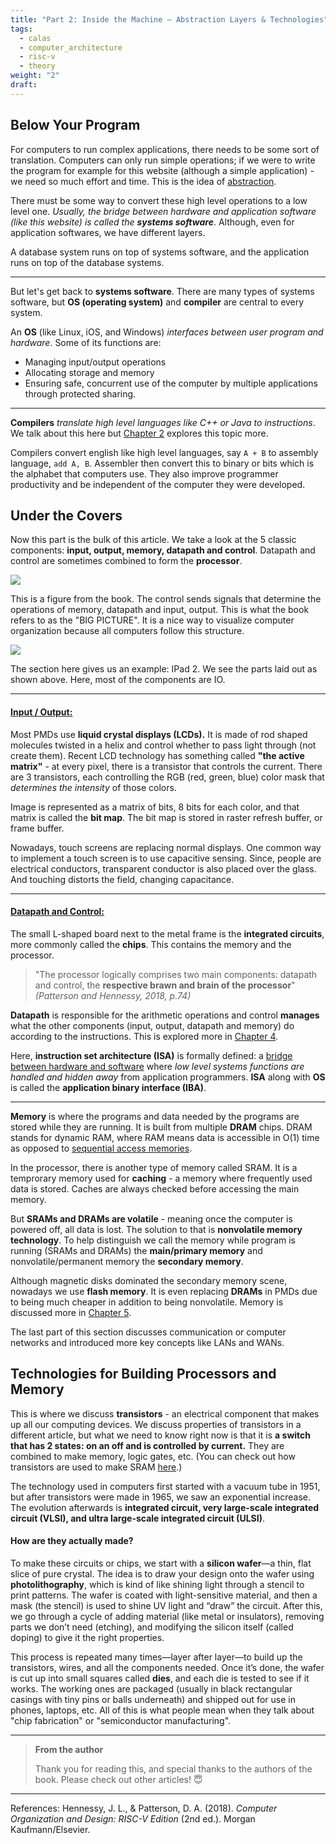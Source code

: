 ```yaml
---
title: "Part 2: Inside the Machine – Abstraction Layers & Technologies"
tags:
  - calas
  - computer_architecture
  - risc-v
  - theory
weight: "2"
draft:
---
```


## Below Your Program

For computers to run complex applications, there needs to be some sort of translation. Computers can only run simple operations; if we were to write the program for example for this website (although a simple application) - we need so much effort and time. This is the idea of [abstraction](/posts/computer-organization/notes/patterson--hennessy-2020/part-1abstraction/).

There must be some way to convert these high level operations to a low level one. *Usually, the bridge between hardware and application software (like this website) is called the **systems software***. Although, even for application softwares, we have different layers.

A database system runs on top of systems software, and the application runs on top of the database systems.

___

But let's get back to **systems software**. There are many types of systems software, but **OS (operating system)** and **compiler** are central to every system.

An **OS** (like Linux, iOS, and Windows) *interfaces between user program and hardware*. Some of its functions are:
- Managing input/output operations
- Allocating storage and memory
- Ensuring safe, concurrent use of the computer by multiple applications through protected sharing.

___

**Compilers** *translate high level languages like C++ or Java to instructions*. We talk about this here but [Chapter 2](/posts/computer-organization/notes/patterson--hennessy-2020/postspostscomputer-organizationnotespatterson--hennessy-2020chapter-2index/) explores this topic more.

Compilers convert english like high level languages, say `A + B` to assembly language, `add A, B`. Assembler then convert this to binary or bits which is the alphabet that computers use. They also improve programmer productivity and be independent of the computer they were developed. 

## Under the Covers

Now this part is the bulk of this article. We take a look at the 5 classic components: **input, output, memory, datapath and control**. Datapath and control are sometimes combined to form the **processor**.

![](/images/Pasted%20image%2020250605105713.png)


This is a figure from the book. The control sends signals that determine the operations of memory, datapath and input, output. This is what the book refers to as the "BIG PICTURE". It is a nice way to visualize computer organization because all computers follow this structure.

![](/images/Pasted%20image%2020250605171309.png)

The section here gives us an example: IPad 2. We see the parts laid out as shown above. Here, most of the components are IO. 

___
#### <u>Input / Output: </u>

Most PMDs use **liquid crystal displays (LCDs).** It is made of rod shaped molecules twisted in a helix and control whether to pass light through (not create them). Recent LCD technology has something called **"the active matrix"** - at every pixel, there is a transistor that controls the current. There are 3 transistors, each controlling the RGB (red, green, blue) color mask that *determines the intensity* of those colors.

Image is represented as a matrix of bits, 8 bits for each color, and that matrix is called the **bit map**. The bit map is stored in raster refresh buffer, or frame buffer.  

Nowadays, touch screens are replacing normal displays. One common way to implement a touch screen is to use capacitive sensing. Since, people are electrical conductors, transparent conductor is also placed over the glass. And touching distorts the field, changing capacitance. 

___
#### <u>Datapath and Control:</u>

The small L-shaped board next to the metal frame is the **integrated circuits**, more commonly called the **chips**. This contains the memory and the processor.

>"The processor logically comprises two main components: datapath and control, the **respective brawn and brain of the processor**" *(Patterson and Hennessy, 2018, p.74)*

**Datapath** is responsible for the arithmetic operations and control **manages** what the other components (input, output, datapath and memory) do according to the instructions. This is explored more in [Chapter 4](/posts/computer-organization/notes/patterson--hennessy-2020/postspostscomputer-organizationnotespatterson--hennessy-2020chapter-4index/).

Here, **instruction set architecture (ISA)** is formally defined: a <u>bridge between hardware and software</u> where *low level systems functions are handled and hidden away* from application programmers. **ISA** along with **OS** is called the **application binary interface (IBA)**.

___

**Memory** is where the programs and data needed by the programs are stored while they are running. It is built from multiple **DRAM** chips. DRAM stands for dynamic RAM, where RAM means data is accessible in O(1) time as opposed to [sequential access memories](/posts/computer-organization/notes/patterson--hennessy-2020/sequential-access-memories/).

In the processor, there is another type of memory called SRAM. It is a temprorary memory used for **caching** - a memory where frequently used data is stored. Caches are always checked before accessing the main memory.

But **SRAMs and DRAMs are volatile** - meaning once the computer is powered off, all data is lost. The solution to that is **nonvolatile memory technology**. To help distinguish we call the memory while program is running (SRAMs and DRAMs) the **main/primary memory** and nonvolatile/permanent memory the **secondary memory**.

Although magnetic disks dominated the secondary memory scene, nowadays we use **flash memory**. It is even replacing **DRAMs** in PMDs due to being much cheaper in addition to being nonvolatile. Memory is discussed more in [Chapter 5](/posts/computer-organization/notes/patterson--hennessy-2020/postspostscomputer-organizationnotespatterson--hennessy-2020chapter-5index/).

The last part of this section discusses communication or computer networks and introduced more key concepts like LANs and WANs.
## Technologies for Building Processors and Memory

This is where we discuss **transistors** - an electrical component that makes up all our computing devices. We discuss properties of transistors in a different article, but what we need to know right now is that it is **a switch that has 2 states: on an off and is controlled by current.** They are combined to make memory, logic gates, etc. (You can check out how transistors are used to make SRAM [here](/posts/computer-organization/notes/patterson--hennessy-2020/bistable-flip-flop/).)

The technology used in computers first started with a vacuum tube in 1951, but after transistors were made in 1965, we saw an exponential increase. The evolution afterwards is **integrated circuit, very large-scale integrated circuit (VLSI), and ultra large-scale integrated circuit (ULSI)**.

#### How are they actually made?

To make these circuits or chips, we start with a **silicon wafer**—a thin, flat slice of pure crystal. The idea is to draw your design onto the wafer using **photolithography**, which is kind of like shining light through a stencil to print patterns. The wafer is coated with light-sensitive material, and then a mask (the stencil) is used to shine UV light and “draw” the circuit. After this, we go through a cycle of adding material (like metal or insulators), removing parts we don’t need (etching), and modifying the silicon itself (called doping) to give it the right properties.

This process is repeated many times—layer after layer—to build up the transistors, wires, and all the components needed. Once it’s done, the wafer is cut up into small squares called **dies**, and each die is tested to see if it works. The working ones are packaged (usually in black rectangular casings with tiny pins or balls underneath) and shipped out for use in phones, laptops, etc. All of this is what people mean when they talk about "chip fabrication" or "semiconductor manufacturing".

___

> **From the author**
> 
> Thank you for reading this, and special thanks to the authors of the book. Please check out other articles! 😇


___
References:
Hennessy, J. L., & Patterson, D. A. (2018). _Computer Organization and Design: RISC-V Edition_ (2nd ed.). Morgan Kaufmann/Elsevier.